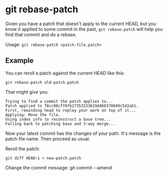 git rebase-patch
================

Given you have a patch that doesn't apply to the current HEAD, but you know it
applied to some commit in the past, `git rebase-patch` will help you find that
commit and do a rebase.

Usage: `git rebase-patch <patch-file.patch>`

Example
-------

You can reroll a patch against the current HEAD like this:

    git rebase-patch old-patch.patch

That might give you:

    Trying to find a commit the patch applies to...
    Patch applied to f8cc98cff6fb273532336194066378649c5d2ab1.
    First, rewinding head to replay your work on top of it...
    Applying: Move the file.
    Using index info to reconstruct a base tree...
    Falling back to patching base and 3-way merge...

Now your latest commit has the changes of your path. It's message is the patch
file name. Then proceed as usual.

Reroll the patch:

    git diff HEAD~1 > new-patch.patch

Change the commit message:
    git commit --amend

